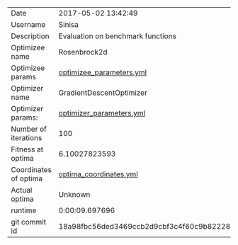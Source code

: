 | | |
| --- | --- |
| Date | 2017-05-02 13:42:49 |
| Username | Sinisa |
| Description | Evaluation on benchmark functions |
| Optimizee name | Rosenbrock2d |
| Optimizee params |  <a href="optimizee_parameters.yml">optimizee_parameters.yml</a>  |
| Optimizer name | GradientDescentOptimizer |
| Optimizer params: |  <a href="optimizer_parameters.yml">optimizer_parameters.yml</a>  |
| Number of iterations | 100 |
| Fitness at optima | 6.10027823593 |
| Coordinates of optima |  <a href="optima_coordinates.yml">optima_coordinates.yml</a>  |
| Actual optima |  Unknown  |
| runtime | 0:00:09.697696 |
| git commit id | 18a98fbc56ded3469ccb2d9cbf3c4f60c9b82228 |